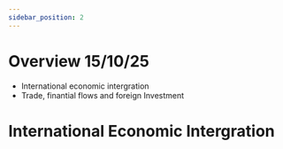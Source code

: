 ```yaml
---
sidebar_position: 2
---
```


# Overview 15/10/25



- International economic intergration
- Trade, finantial flows and foreign Investment

# International Economic Intergration

